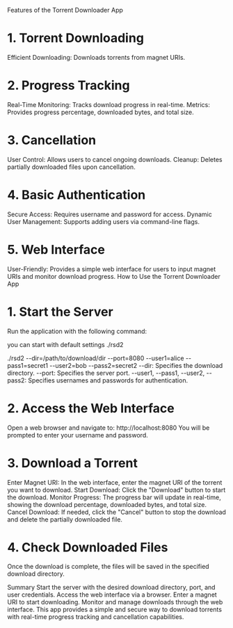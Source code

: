 Features of the Torrent Downloader App

# 1. Torrent Downloading
Efficient Downloading: Downloads torrents from magnet URIs.

# 2. Progress Tracking
Real-Time Monitoring: Tracks download progress in real-time.
Metrics: Provides progress percentage, downloaded bytes, and total size.

# 3. Cancellation
User Control: Allows users to cancel ongoing downloads.
Cleanup: Deletes partially downloaded files upon cancellation.

# 4. Basic Authentication
Secure Access: Requires username and password for access.
Dynamic User Management: Supports adding users via command-line flags.

# 5. Web Interface
User-Friendly: Provides a simple web interface for users to input magnet URIs and monitor download progress.
How to Use the Torrent Downloader App

# 1. Start the Server
Run the application with the following command:

you can start with default settings ./rsd2


./rsd2 --dir=/path/to/download/dir --port=8080 --user1=alice --pass1=secret1 --user2=bob --pass2=secret2
--dir: Specifies the download directory.
--port: Specifies the server port.
--user1, --pass1, --user2, --pass2: Specifies usernames and passwords for authentication.

# 2. Access the Web Interface
Open a web browser and navigate to:
http://localhost:8080
You will be prompted to enter your username and password.

# 3. Download a Torrent
Enter Magnet URI:
In the web interface, enter the magnet URI of the torrent you want to download.
Start Download:
Click the "Download" button to start the download.
Monitor Progress:
The progress bar will update in real-time, showing the download percentage, downloaded bytes, and total size.
Cancel Download:
If needed, click the "Cancel" button to stop the download and delete the partially downloaded file.

# 4. Check Downloaded Files
Once the download is complete, the files will be saved in the specified download directory.

Summary
Start the server with the desired download directory, port, and user credentials.
Access the web interface via a browser.
Enter a magnet URI to start downloading.
Monitor and manage downloads through the web interface.
This app provides a simple and secure way to download torrents with real-time progress tracking and cancellation capabilities.
 
